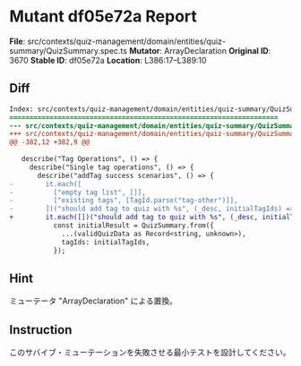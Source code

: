 # Mutant df05e72a Report

**File**: src/contexts/quiz-management/domain/entities/quiz-summary/QuizSummary.spec.ts
**Mutator**: ArrayDeclaration
**Original ID**: 3670
**Stable ID**: df05e72a
**Location**: L386:17–L389:10

## Diff

```diff
Index: src/contexts/quiz-management/domain/entities/quiz-summary/QuizSummary.spec.ts
===================================================================
--- src/contexts/quiz-management/domain/entities/quiz-summary/QuizSummary.spec.ts	original
+++ src/contexts/quiz-management/domain/entities/quiz-summary/QuizSummary.spec.ts	mutated #3670
@@ -382,12 +382,9 @@
 
   describe("Tag Operations", () => {
     describe("Single tag operations", () => {
       describe("addTag success scenarios", () => {
-        it.each([
-          ["empty tag list", []],
-          ["existing tags", [TagId.parse("tag-other")]],
-        ])("should add tag to quiz with %s", (_desc, initialTagIds) => {
+        it.each([])("should add tag to quiz with %s", (_desc, initialTagIds) => {
           const initialResult = QuizSummary.from({
             ...(validQuizData as Record<string, unknown>),
             tagIds: initialTagIds,
           });
```

## Hint

ミューテータ "ArrayDeclaration" による置換。

## Instruction

このサバイブ・ミューテーションを失敗させる最小テストを設計してください。
